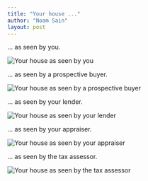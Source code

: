 ```yaml
---
title: "Your house ..."
author: "Noam Sain"
layout: post
---
```


... as seen by you.

![Your house as seen by you](https://1.bp.blogspot.com/_8aN4krk1nsk/TNle5DTF8DI/AAAAAAAAAgI/Eomtq-O8djY/s1600/Image-1.jpg "Your house as seen by you")

... as seen by a prospective buyer.

![Your house as seen by a prospective buyer](https://1.bp.blogspot.com/_8aN4krk1nsk/TNle5c17I2I/AAAAAAAAAgM/l0OY6emqLQM/s1600/Image-2.jpg "Your house as seen by a prospective buyer")

... as seen by your lender.

![Your house as seen by your lender](https://2.bp.blogspot.com/_8aN4krk1nsk/TNle54dsfPI/AAAAAAAAAgQ/qkUqIMS3DnM/s1600/Image-3.jpg "Your house as seen by your lender")

... as seen by your appraiser.

![Your house as seen by your appraiser](https://2.bp.blogspot.com/_8aN4krk1nsk/TNle6YXNWfI/AAAAAAAAAgU/kXG3z4O-s_4/s1600/Image-4.jpg "Your house as seen by your appraiser")

... as seen by the tax assessor.

![Your house as seen by the tax assessor](https://1.bp.blogspot.com/_8aN4krk1nsk/TNle6-O7xPI/AAAAAAAAAgY/V-WBDRmihyU/s1600/Image-5.jpg "Your house as seen by the tax assessor")
